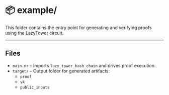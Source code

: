 # 📦 example/

This folder contains the entry point for generating and verifying proofs using the LazyTower circuit.


---

## Files

- `main.nr` – Imports `lazy_tower_hash_chain` and drives proof execution.
- `target/` – Output folder for generated artifacts:
  - `proof`
  - `vk`
  - `public_inputs`


